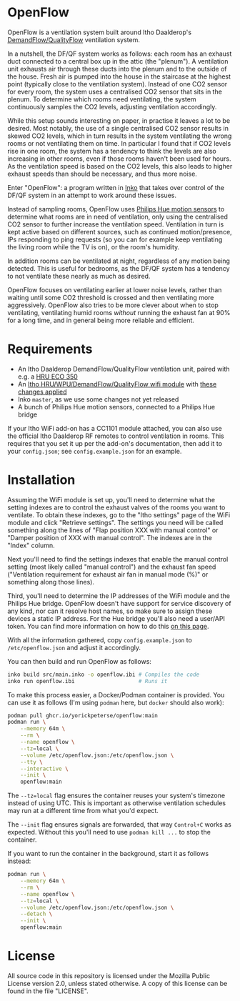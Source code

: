 # OpenFlow

OpenFlow is a ventilation system built around Itho Daalderop's
[DemandFlow/QualityFlow](https://www.ithodaalderop.nl/nl-NL/professional/productoverzicht/a04_03_01)
ventilation system.

In a nutshell, the DF/QF system works as follows: each room has an exhaust duct
connected to a central box up in the attic (the "plenum"). A ventilation unit
exhausts air through these ducts into the plenum and to the outside of the
house. Fresh air is pumped into the house in the staircase at the highest point
(typically close to the ventilation system). Instead of one CO2 sensor for every
room, the system uses a centralised CO2 sensor that sits in the plenum. To
determine which rooms need ventilating, the system continuously samples the CO2
levels, adjusting ventilation accordingly.

While this setup sounds interesting on paper, in practise it leaves a lot to be
desired. Most notably, the use of a single centralised CO2 sensor results in
skewed CO2 levels, which in turn results in the system ventilating the wrong
rooms or not ventilating them on time. In particular I found that if CO2 levels
rise in one room, the system has a tendency to think the levels are also
increasing in other rooms, even if those rooms haven't been used for hours. As
the ventilation speed is based on the CO2 levels, this also leads to higher
exhaust speeds than should be necessary, and thus more noise.

Enter "OpenFlow": a program written in [Inko](https://inko-lang.org/) that takes
over control of the DF/QF system in an attempt to work around these issues.

Instead of sampling rooms, OpenFlow uses [Philips Hue motion
sensors](https://www.philips-hue.com/en-us/p/hue-motion-sensor/046677570972) to
determine what rooms are in need of ventilation, only using the centralised CO2
sensor to further increase the ventilation speed. Ventilation in turn is kept
active based on different sources, such as continued motion/presence, IPs
responding to ping requests (so you can for example keep ventilating the living
room while the TV is on), or the room's humidity.

In addition rooms can be ventilated at night, regardless of any motion being
detected. This is useful for bedrooms, as the DF/QF system has a tendency to not
ventilate these nearly as much as desired.

OpenFlow focuses on ventilating earlier at lower noise levels, rather than
waiting until some CO2 threshold is crossed and then ventilating more
aggressively. OpenFlow also tries to be more clever about when to stop
ventilating, ventilating humid rooms _without_ running the exhaust fan at 90%
for a long time, and in general being more reliable and efficient.

# Requirements

- An Itho Daalderop DemandFlow/QualityFlow ventilation unit, paired with e.g. a
  [HRU ECO 350](https://www.ithodaalderop.nl/nl-NL/consument/productoverzicht/a04_02_01_03)
- An [Itho HRU/WPU/DemandFlow/QualityFlow wifi
  module](https://www.nrgwatch.nl/product/itho-non-cve-wifi-module/) with [these
  changes applied](https://github.com/arjenhiemstra/ithowifi/pull/144)
- Inko `master`, as we use some changes not yet released
- A bunch of Philips Hue motion sensors, connected to a Philips Hue bridge

If your Itho WiFi add-on has a CC1101 module attached, you can also use the
official Itho Daalderop RF remotes to control ventilation in rooms. This
requires that you set it up per the add-on's documentation, then add it to your
`config.json`; see `config.example.json` for an example.

# Installation

Assuming the WiFi module is set up, you'll need to determine what the setting
indexes are to control the exhaust valves of the rooms you want to ventilate. To
obtain these indexes, go to the "Itho settings" page of the WiFi module and
click "Retrieve settings". The settings you need will be called something along
the lines of "Flap position XXX with manual control" or "Damper position of XXX
with manual control". The indexes are in the "Index" column.

Next you'll need to find the settings indexes that enable the manual control
setting (most likely called "manual control") and the exhaust fan speed
("Ventilation requirement for exhaust air fan in manual mode (%)" or something
along those lines).

Third, you'll need to determine the IP addresses of the WiFi module and the
Philips Hue bridge. OpenFlow doesn't have support for service discovery of any
kind, nor can it resolve host names, so make sure to assign these devices a
static IP address. For the Hue bridge you'll also need a user/API token. You can
find more information on how to do this [on this
page](https://developers.meethue.com/develop/get-started-2/).

With all the information gathered, copy `config.example.json` to
`/etc/openflow.json` and adjust it accordingly.

You can then build and run OpenFlow as follows:

```bash
inko build src/main.inko -o openflow.ibi # Compiles the code
inko run openflow.ibi                    # Runs it
```

To make this process easier, a Docker/Podman container is provided. You can use
it as follows (I'm using `podman` here, but `docker` should also work):

```bash
podman pull ghcr.io/yorickpeterse/openflow:main
podman run \
    --memory 64m \
    --rm \
    --name openflow \
    --tz=local \
    --volume /etc/openflow.json:/etc/openflow.json \
    --tty \
    --interactive \
    --init \
    openflow:main
```

The `--tz=local` flag ensures the container reuses your system's timezone
instead of using UTC. This is important as otherwise ventilation schedules may
run at a different time from what you'd expect.

The `--init` flag ensures signals are forwarded, that way `Control+C` works as
expected. Without this you'll need to use `podman kill ...` to stop the
container.

If you want to run the container in the background, start it as follows instead:

```bash
podman run \
    --memory 64m \
    --rm \
    --name openflow \
    --tz=local \
    --volume /etc/openflow.json:/etc/openflow.json \
    --detach \
    --init \
    openflow:main
```

# License

All source code in this repository is licensed under the Mozilla Public License
version 2.0, unless stated otherwise. A copy of this license can be found in the
file "LICENSE".
